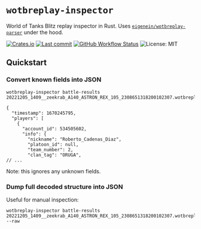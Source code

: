 # `wotbreplay-inspector`

World of Tanks Blitz replay inspector in Rust. Uses [`eigenein/wotbreplay-parser`](https://github.com/eigenein/wotbreplay-parser) under the hood.

[![Crates.io](https://img.shields.io/crates/v/wotbreplay-inspector)](https://crates.io/crates/wotbreplay-inspector)
[![Last commit](https://img.shields.io/github/last-commit/eigenein/wotbreplay-inspector)](https://github.com/eigenein/wotbreplay-inspector/commits/main)
[![GitHub Workflow Status](https://img.shields.io/github/actions/workflow/status/eigenein/wotbreplay-inspector/.github/workflows/check.yaml)](https://github.com/eigenein/wotbreplay-inspector/actions)
![License: MIT](https://img.shields.io/crates/l/wotbreplay-inspector)

## Quickstart

### Convert known fields into JSON

```shell
wotbreplay-inspector battle-results 20221205_1409__zeekrab_A140_ASTRON_REX_105_2308651318200102307.wotbreplay
```

```json5
{
  "timestamp": 1670245795,
  "players": [
    {
      "account_id": 534505602,
      "info": {
        "nickname": "Roberto_Cadenas_Diaz",
        "platoon_id": null,
        "team_number": 2,
        "clan_tag": "ORUGA",
// ...
```

Note: this ignores any unknown fields.

### Dump full decoded structure into JSON

Useful for manual inspection:

```shell
wotbreplay-inspector battle-results 20221205_1409__zeekrab_A140_ASTRON_REX_105_2308651318200102307.wotbreplay --raw
```
